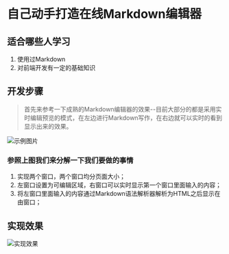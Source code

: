 # 自己动手打造在线Markdown编辑器

## 适合哪些人学习
1. 使用过Markdown
2. 对前端开发有一定的基础知识

## 开发步骤
> 首先来参考一下成熟的Markdown编辑器的效果--目前大部分的都是采用实时编辑预览的模式，在左边进行Markdown写作，在右边就可以实时的看到显示出来的效果。

![示例图片](https://ss1.bdstatic.com/70cFvXSh_Q1YnxGkpoWK1HF6hhy/it/u=4052986824,1432795445&fm=26&gp=0.jpg)

### 参照上图我们来分解一下我们要做的事情
1. 实现两个窗口，两个窗口均分页面大小；
2. 左窗口设置为可编辑区域，右窗口可以实时显示第一个窗口里面输入的内容；
3. 将左窗口里面输入的内容通过Markdown语法解析器解析为HTML之后显示在由窗口；


## 实现效果

![实现效果](http://upload-images.jianshu.io/upload_images/4385018-d33a7e0d796814cf.png?imageMogr2/auto-orient/strip%7CimageView2/2/w/440)
